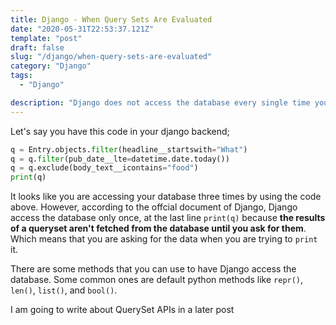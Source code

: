```yaml
---
title: Django - When Query Sets Are Evaluated
date: "2020-05-31T22:53:37.121Z"
template: "post"
draft: false
slug: "/django/when-query-sets-are-evaluated"
category: "Django"
tags:
  - "Django"

description: "Django does not access the database every single time you make a query"
---
```


Let's say you have this code in your django backend;

```python
q = Entry.objects.filter(headline__startswith="What")
q = q.filter(pub_date__lte=datetime.date.today())
q = q.exclude(body_text__icontains="food")
print(q)
```

It looks like you are accessing your database three times by using the code above. However, according to the offcial document of Django, Django access the database only once, at the last line `print(q)` because **the results of a queryset aren't fetched from the database until you **ask** for them**. Which means that you are asking for the data when you are trying to `print` it.

There are some methods that you can use to have Django access the database. Some common ones are default python methods like `repr()`, `len()`, `list()`, and `bool()`.

I am going to write about QuerySet APIs in a later post
